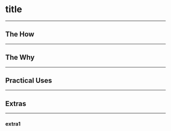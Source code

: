 # title

---

## The How

---

## The Why

---

## Practical Uses

---

## Extras

---

### extra1

